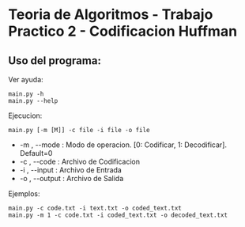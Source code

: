 # Teoria de Algoritmos - Trabajo Practico 2 - Codificacion Huffman

## Uso del programa:

Ver ayuda:

<pre><code>main.py -h
main.py --help
</code></pre>

Ejecucion:

<pre><code>main.py [-m [M]] -c file -i file -o file 
</code></pre>

  * -m , --mode : Modo de operacion. [0: Codificar, 1: Decodificar]. Default=0
  * -c , --code : Archivo de Codificacion
  * -i , --input : Archivo de Entrada
  * -o , --output : Archivo de Salida

Ejemplos: 

<pre><code>main.py -c code.txt -i text.txt -o coded_text.txt
main.py -m 1 -c code.txt -i coded_text.txt -o decoded_text.txt
</code></pre>
